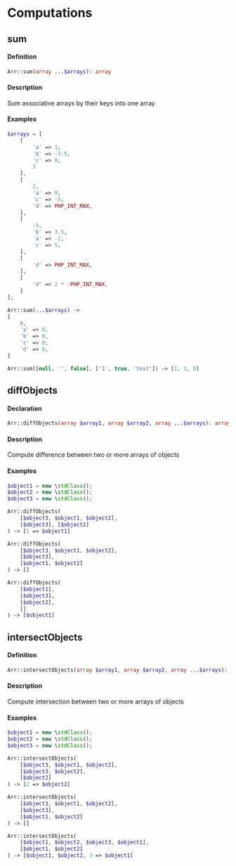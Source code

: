 # Computations

## sum

#### Definition

```php
Arr::sum(array ...$arrays): array
```

#### Description

Sum associative arrays by their keys into one array

#### Examples

```php
$arrays = [
    [
        'a' => 1,
        'b' => -3.5,
        'c' => 0,
        3
    ],
    [
        2,
        'a' => 0,
        'c' => -5,
        'd' => PHP_INT_MAX,
    ],
    [
        -5,
        'b' => 3.5,
        'a' => -1,
        'c' => 5,
    ],
    [
        'd' => PHP_INT_MAX,
    ],
    [
        'd' => 2 * -PHP_INT_MAX,
    ]
];

Arr::sum(...$arrays) ->
[
    0,
    'a' => 0,
    'b' => 0,
    'c' => 0,
    'd' => 0,
]

Arr::sum([null, '', false], ['1', true, 'test']) -> [1, 1, 0]
```

## diffObjects

#### Declaration

```php
Arr::diffObjects(array $array1, array $array2, array ...$arrays): array
```

#### Description

Compute difference between two or more arrays of objects

#### Examples

```php
$object1 = new \stdClass();
$object2 = new \stdClass();
$object3 = new \stdClass();

Arr::diffObjects(
    [$object3, $object1, $object2], 
    [$object3], [$object2]
) -> [1 => $object1]

Arr::diffObjects(
    [$object3, $object1, $object2], 
    [$object3], 
    [$object1, $object2]
) -> []

Arr::diffObjects(
    [$object1], 
    [$object3], 
    [$object2], 
    []
) -> [$object1]
```

## intersectObjects

#### Definition

```php
Arr::intersectObjects(array $array1, array $array2, array ...$arrays): array
```

#### Description

Compute intersection between two or more arrays of objects

#### Examples

```php
$object1 = new \stdClass();
$object2 = new \stdClass();
$object3 = new \stdClass();

Arr::intersectObjects(
    [$object3, $object1, $object2], 
    [$object3, $object2], 
    [$object2]
) -> [2 => $object2]

Arr::intersectObjects(
    [$object3, $object1, $object2], 
    [$object3], 
    [$object1, $object2]
) -> []

Arr::intersectObjects(
    [$object1, $object2, $object3, $object1], 
    [$object1, $object2]
) -> [$object1, $object2, 3 => $object1]
```

